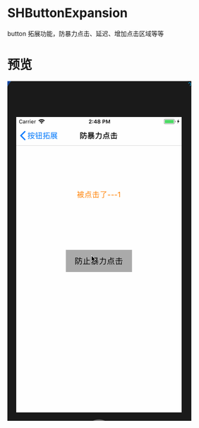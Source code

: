 # SHButtonExpansion
button  拓展功能，防暴力点击、延迟、增加点击区域等等


# 预览

![](https://github.com/HatsuneMikuV/SHButtonExpansion/blob/master/button.gif)
